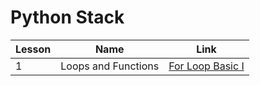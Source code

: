 # Python Stack

| Lesson | Name | Link |
| ------ | ---- | ---- |
| 1 | Loops and Functions | <a href="">For Loop Basic I</a> |